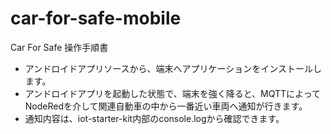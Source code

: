 # car-for-safe-mobile
Car For Safe
操作手順書

+	アンドロイドアプリソースから、端末へアプリケーションをインストールします。
+	アンドロイドアプリを起動した状態で、端末を強く降ると、MQTTによってNodeRedを介して関連自動車の中から一番近い車両へ通知が行きます。
+	通知内容は、iot-starter-kit内部のconsole.logから確認できます。
